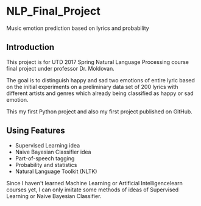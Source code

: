 # NLP_Final_Project
Music emotion prediction based on lyrics and probability
## Introduction
This project is for UTD 2017 Spring Natural Language Processing course final project under professor Dr. Moldovan.

The goal is to distinguish happy and sad two emotions of entire lyric based on the initial experiments on a preliminary data set of 200 lyrics with different artists and genres which already being classified as happy or sad emotion.

This my first Python project and also my first project published on GitHub.

## Using Features

* Supervised Learning idea 
* Naive Bayesian Classifier idea 
* Part-of-speech tagging
* Probability and statistics
* Natural Language Toolkit (NLTK)

Since I haven't learned Machine Learning or Artificial Intelligencelearn courses yet, I can only imitate some methods of ideas of Supervised Learning or Naive Bayesian Classifier.


